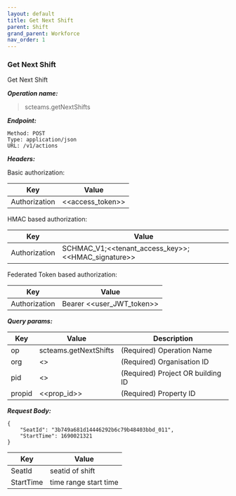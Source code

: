 ```yaml
---
layout: default
title: Get Next Shift
parent: Shift
grand_parent: Workforce
nav_order: 1
---
```



### Get Next Shift

Get Next Shift

***Operation name:***

> scteams.getNextShifts

***Endpoint:***

```
Method: POST
Type: application/json
URL: /v1/actions
```

***Headers:***

Basic authorization:

|Key|Value|
|---|---|
|Authorization|<<access_token>>|


HMAC based authorization:

|Key|Value|
|---|---|
|Authorization|SCHMAC_V1;<<tenant_access_key>>;<<HMAC_signature>>|

Federated Token based authorization:

|Key|Value|
|---|---|
|Authorization|Bearer <<user_JWT_token>>|

***Query params:***

| Key | Value | Description |
| --- | ------|-------------|
| op | scteams.getNextShifts | (Required) Operation Name |
| org | <<org>> | (Required) Organisation ID |
| pid | <<pid>> | (Required) Project OR building ID |
| propid | <<prop_id>> | (Required) Property ID |


***Request Body:***

```
{
    "SeatId": "3b749a681d14446292b6c79b48403bbd_011",
    "StartTime": 1690021321
}
```

|Key|Value|
|---|---|
|SeatId|seatid of shift|
|StartTime|time range start time|